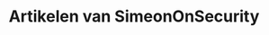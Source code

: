 ---
title: "Artikelen van SimeonOnSecurity"
description: "Uw persoonlijke gids voor cybersecurity, informatietechnologie en automatisering. Verken informatieve artikelen, persoonlijke ervaringen en deskundige tips voor een veilige digitale wereld."
tags: ["cybersecuritytips", "automatiseringstechnieken", "netwerkbeveiliging", "gegevensprivacy", "IT-beveiliging", "hackingpreventie", "veilige codering", "netwerkinfrastructuur", "digitale forensica", "cloudbeveiliging", "cyberdreigingsinformatie", "incidentrespons", "kwetsbaarheidsevaluatie", "penetratietests", "identiteitsbeheer", "beveiligingsbewustzijn", "malware-analyse", "gegevensversleuteling", "firewallconfiguratie", "veilige webontwikkeling", "netwerkmonitoring", "cybersecurityframeworks", "IoT-beveiliging", "mobiele beveiliging", "phishingpreventie", "best practices voor cybersecurity", "bedreigingsjacht", "verdediging tegen sociale techniek", "toegangsbeheer", "netwerksegmentatie"]
---